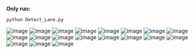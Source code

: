 **Only run:**
```
python Detect_Lane.py
```

![image](https://user-images.githubusercontent.com/111002449/215966425-03bdab54-3bc9-4991-babb-1e4a5c3fc496.png)
![image](https://user-images.githubusercontent.com/111002449/215966440-0a569baf-e404-406b-aa5f-a9367784cbf6.png)
![image](https://user-images.githubusercontent.com/111002449/215966479-3407fd86-c54d-42da-adcb-9808ec513468.png)
![image](https://user-images.githubusercontent.com/111002449/215966490-a3806aa2-c051-491c-9a1b-37f52c5813a3.png)
![image](https://user-images.githubusercontent.com/111002449/215966502-f0764c97-d9b8-49e3-adc7-4d89c5cfed30.png)
![image](https://user-images.githubusercontent.com/111002449/215966536-18b67f53-e4c7-4422-9c65-8fbc0392b763.png)
![image](https://user-images.githubusercontent.com/111002449/215966568-9a2fb7b4-819e-4886-a37b-04b8408b8f94.png)
![image](https://user-images.githubusercontent.com/111002449/215966702-15fb4cc1-4d3b-4abb-95cf-90d80ca9a8d8.png)
![image](https://user-images.githubusercontent.com/111002449/215966710-cecfd841-8ffd-42c2-8ae0-17d5b14b597a.png)
![image](https://user-images.githubusercontent.com/111002449/215966720-840304cc-4787-4ea3-8463-5bbd5f3c290a.png)
![image](https://user-images.githubusercontent.com/111002449/215966737-f09af48a-487f-4b6f-8ca9-a7c86a5f6aee.png)
![image](https://user-images.githubusercontent.com/111002449/215966756-72f90748-ef43-4501-af1d-c23bad5ce83c.png)
![image](https://user-images.githubusercontent.com/111002449/215966795-57e1a578-3b77-4d79-9c95-ba834cf443a2.png)
![image](https://user-images.githubusercontent.com/111002449/215966799-8787f176-3bc5-43f1-adee-890bc7bf1872.png)
![image](https://user-images.githubusercontent.com/111002449/215966824-5a264fc8-a3be-43eb-a984-0c1d5362ede7.png)
![image](https://user-images.githubusercontent.com/111002449/215966879-fa0c7d08-729e-4c4d-b3ef-2a07e17869ef.png)
![image](https://user-images.githubusercontent.com/111002449/215966916-67e2a53e-9314-4906-ada4-b10fc7037d26.png)
![image](https://user-images.githubusercontent.com/111002449/215967070-0d2da6b2-b0fe-49cf-b3cd-14a56da21023.png)
![image](https://user-images.githubusercontent.com/111002449/215967096-7be02c1e-70fa-4657-abbd-204dc7ede104.png)

